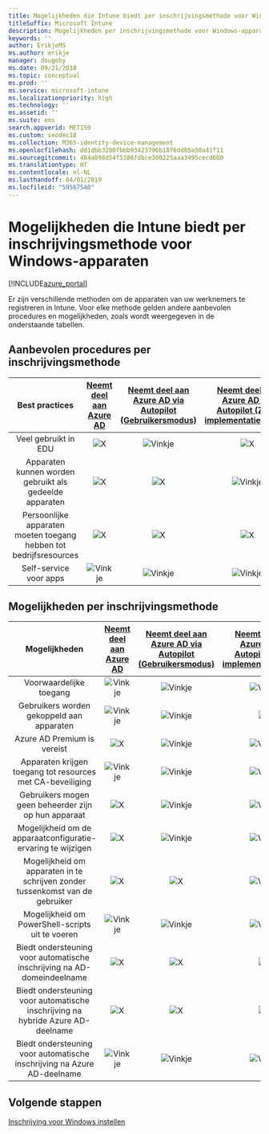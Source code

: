 ```yaml
---
title: Mogelijkheden die Intune biedt per inschrijvingsmethode voor Windows-apparaten
titleSuffix: Microsoft Intune
description: Mogelijkheden per inschrijvingsmethode voor Windows-apparaten.
keywords: ''
author: ErikjeMS
ms.author: erikje
manager: dougeby
ms.date: 09/21/2018
ms.topic: conceptual
ms.prod: ''
ms.service: microsoft-intune
ms.localizationpriority: high
ms.technology: ''
ms.assetid: ''
ms.suite: ems
search.appverid: MET150
ms.custom: seodec18
ms.collection: M365-identity-device-management
ms.openlocfilehash: dd1dbb3280fbbb93423796b18f6dd85a50a41f11
ms.sourcegitcommit: 484a898d54f5386fdbce300225aaa3495cecd6b0
ms.translationtype: HT
ms.contentlocale: nl-NL
ms.lasthandoff: 04/01/2019
ms.locfileid: "59567540"
---
```

# <a name="intune-enrollment-method-capabilities-for-windows-devices"></a>Mogelijkheden die Intune biedt per inschrijvingsmethode voor Windows-apparaten
[!INCLUDE[azure_portal](./includes/azure_portal.md)]

Er zijn verschillende methoden om de apparaten van uw werknemers te registreren in Intune. Voor elke methode gelden andere aanbevolen procedures en mogelijkheden, zoals wordt weergegeven in de onderstaande tabellen.

## <a name="best-practices-by-enrollment-method"></a>Aanbevolen procedures per inschrijvingsmethode
| **Best practices** | **[Neemt deel aan Azure AD](windows-enroll.md#enable-windows-10-automatic-enrollment)**|**[Neemt deel aan Azure AD via Autopilot (Gebruikersmodus)](enrollment-autopilot.md)** |**[Neemt deel aan Azure AD via Autopilot (Zelf-implementatiemodus)](enrollment-autopilot.md)** |**[Bulk](windows-bulk-enroll.md)**|**[DEM](device-enrollment-manager-enroll.md)** | **[BYOD](device-enrollment.md#bring-your-own-device)** | **[GPO](https://docs.microsoft.com/windows/client-management/mdm/enroll-a-windows-10-device-automatically-using-group-policy)** | **[Co-beheer](https://docs.microsoft.com/sccm/core/clients/manage/co-management-overview)** |
|:---:|:---:|:---:|:---:|:---:|:---:|:---:|:---:|:---:|
|Veel gebruikt in EDU|![X](media/xmark.png)|![Vinkje](media/checkmark.png)|![X](media/xmark.png)|![Vinkje](media/checkmark.png)|![Vinkje](media/checkmark.png)|![X](media/xmark.png)|![X](media/xmark.png)|![X](media/xmark.png)|
|Apparaten kunnen worden gebruikt als gedeelde apparaten|![X](media/xmark.png)|![X](media/xmark.png)|![Vinkje](media/checkmark.png)|![Vinkje](media/checkmark.png)|![Vinkje](media/checkmark.png)|![X](media/xmark.png)|![X](media/xmark.png)|![X](media/xmark.png)|
|Persoonlijke apparaten moeten toegang hebben tot bedrijfsresources|![X](media/xmark.png)|![X](media/xmark.png)|![X](media/xmark.png)|![X](media/xmark.png)|![X](media/xmark.png)|![Vinkje](media/checkmark.png)|![X](media/xmark.png)|![X](media/xmark.png)|
|Self-service voor apps|![Vinkje](media/checkmark.png)|![Vinkje](media/checkmark.png)|![Vinkje](media/checkmark.png)|![X](media/xmark.png)|![X](media/xmark.png)|![Vinkje](media/checkmark.png)|![Vinkje](media/checkmark.png)|![Vinkje](media/checkmark.png)|

## <a name="capabilities-by-enrollment-method"></a>Mogelijkheden per inschrijvingsmethode

| **Mogelijkheden** | **[Neemt deel aan Azure AD](windows-enroll.md#enable-windows-10-automatic-enrollment)**|**[Neemt deel aan Azure AD via Autopilot (Gebruikersmodus)](enrollment-autopilot.md)** |**[Neemt deel aan Azure AD via Autopilot (Zelf-implementatiemodus)](enrollment-autopilot.md)** |**[Bulk](windows-bulk-enroll.md)**|**[DEM](device-enrollment-manager-enroll.md)** | **[BYOD](device-enrollment.md#bring-your-own-device)** | **[GPO](https://docs.microsoft.com/windows/client-management/mdm/enroll-a-windows-10-device-automatically-using-group-policy)** | **[Co-beheer](https://docs.microsoft.com/sccm/core/clients/manage/co-management-overview)** |
|:---:|:---:|:---:|:---:|:---:|:---:|:---:|:---:|:---:|
|Voorwaardelijke toegang                                      |![Vinkje](media/checkmark.png)|![Vinkje](media/checkmark.png)|![Vinkje](media/checkmark.png)|![X](media/xmark.png)|![X](media/xmark.png)|![Vinkje](media/checkmark.png)|![Vinkje](media/checkmark.png)|![Vinkje](media/checkmark.png)|
|Gebruikers worden gekoppeld aan apparaten                    |![Vinkje](media/checkmark.png)|![Vinkje](media/checkmark.png)|![X](media/xmark.png)|![X](media/xmark.png)|![X](media/xmark.png)|![Vinkje](media/checkmark.png)|![Vinkje](media/checkmark.png)|![Vinkje](media/checkmark.png)|
|Azure AD Premium is vereist                               |![X](media/xmark.png)|![Vinkje](media/checkmark.png)|![Vinkje](media/checkmark.png)|![Vinkje](media/checkmark.png)|![X](media/xmark.png)|![X](media/xmark.png)|![Vinkje](media/checkmark.png)|![Vinkje](media/checkmark.png)|
|Apparaten krijgen toegang tot resources met CA-beveiliging             |![Vinkje](media/checkmark.png)|![Vinkje](media/checkmark.png)|![Vinkje](media/checkmark.png)|![Vinkje](media/checkmark.png)|![X](media/xmark.png)|![Vinkje](media/checkmark.png)|![Vinkje](media/checkmark.png)|![Vinkje](media/checkmark.png)|
|Gebruikers mogen geen beheerder zijn op hun apparaat               |![X](media/xmark.png)|![Vinkje](media/checkmark.png)|![Vinkje](media/checkmark.png)|![Vinkje](media/checkmark.png)|![X](media/xmark.png)|![X](media/xmark.png)|![X](media/xmark.png)|![X](media/xmark.png)|
|Mogelijkheid om de apparaatconfiguratie-ervaring te wijzigen        |![X](media/xmark.png)|![Vinkje](media/checkmark.png)|![Vinkje](media/checkmark.png)|![X](media/xmark.png)|![X](media/xmark.png)|![X](media/xmark.png)|![X](media/xmark.png)|![X](media/xmark.png)|
|Mogelijkheid om apparaten in te schrijven zonder tussenkomst van de gebruiker      |![X](media/xmark.png)|![X](media/xmark.png)|![Vinkje](media/checkmark.png)|![Vinkje](media/checkmark.png)|![Vinkje](media/checkmark.png)|![X](media/xmark.png)|![Vinkje](media/checkmark.png)|![Vinkje](media/checkmark.png)|
|Mogelijkheid om PowerShell-scripts uit te voeren                       |![Vinkje](media/checkmark.png)|![Vinkje](media/checkmark.png)|![Vinkje](media/checkmark.png)|![Vinkje](media/checkmark.png)|![Vinkje](media/checkmark.png)|![X](media/xmark.png)|![X](media/xmark.png)|![X](media/xmark.png)| 
|Biedt ondersteuning voor automatische inschrijving na AD-domeindeelname      |![X](media/xmark.png)|![X](media/xmark.png)|![X](media/xmark.png)|![X](media/xmark.png)|![X](media/xmark.png)|![X](media/xmark.png)|![Vinkje](media/checkmark.png)|![Vinkje](media/checkmark.png)|
|Biedt ondersteuning voor automatische inschrijving na hybride Azure AD-deelname|![X](media/xmark.png)|![X](media/xmark.png)|![X](media/xmark.png)|![X](media/xmark.png)|![X](media/xmark.png)|![X](media/xmark.png)|![Vinkje](media/checkmark.png)|![Vinkje](media/checkmark.png)|
|Biedt ondersteuning voor automatische inschrijving na Azure AD-deelname       |![Vinkje](media/checkmark.png)|![Vinkje](media/checkmark.png)|![Vinkje](media/checkmark.png)|![Vinkje](media/checkmark.png)|![Vinkje](media/checkmark.png)|![Vinkje](media/checkmark.png)|![X](media/xmark.png)|![X](media/xmark.png)|

## <a name="next-steps"></a>Volgende stappen

[Inschrijving voor Windows instellen](windows-enroll.md)

